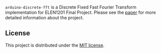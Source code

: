 `arduino-discrete-fft` is a Discrete Fixed Fast Fourier Transform implementation for ELEN1201 Final Project. Please see the [paper](/arduino-ffft.pdf) for more detailed information about the project.

## License
This project is distributed under the [MIT license](LICENSE.md).
